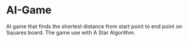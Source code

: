 # AI-Game
AI game that finds the shortest distance from start point to end point on Squares board. The game use with A Star Algorithm.
